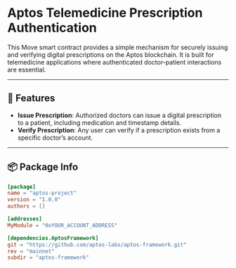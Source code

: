 # Aptos Telemedicine Prescription Authentication

This Move smart contract provides a simple mechanism for securely issuing and verifying digital prescriptions on the Aptos blockchain. It is built for telemedicine applications where authenticated doctor-patient interactions are essential.

---

## 🧠 Features

- **Issue Prescription**: Authorized doctors can issue a digital prescription to a patient, including medication and timestamp details.
- **Verify Prescription**: Any user can verify if a prescription exists from a specific doctor’s account.

---

## 📦 Package Info

```toml
[package]
name = "aptos-project"
version = "1.0.0"
authors = []

[addresses]
MyModule = "0xYOUR_ACCOUNT_ADDRESS"

[dependencies.AptosFramework]
git = "https://github.com/aptos-labs/aptos-framework.git"
rev = "mainnet"
subdir = "aptos-framework"
